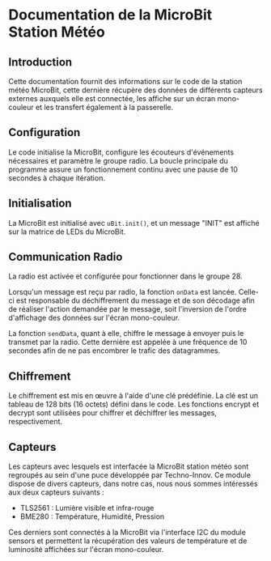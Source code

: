# Documentation de la MicroBit Station Météo

## Introduction

Cette documentation fournit des informations sur le code de la station météo MicroBit, cette dernière récupère des données de différents capteurs externes auxquels elle est connectée, les affiche sur un écran mono-couleur et les transfert également à la passerelle.

## Configuration

Le code initialise la MicroBit, configure les écouteurs d'événements nécessaires et paramètre le groupe radio. La boucle principale du programme assure un fonctionnement continu avec une pause de 10 secondes à chaque itération.

## Initialisation

La MicroBit est initialisé avec `uBit.init()`, et un message "INIT" est affiché sur la matrice de LEDs du MicroBit.

## Communication Radio

La radio est activée et configurée pour fonctionner dans le groupe 28.

Lorsqu'un message est reçu par radio, la fonction `onData` est lancée. Celle-ci est responsable du déchiffrement du message et de son décodage afin de réaliser l'action demandée par le message, soit l'inversion de l'ordre d'affichage des données sur l'écran mono-couleur. 

La fonction `sendData`, quant à elle, chiffre le message à envoyer puis le transmet par la radio. Cette dernière est appelée à une fréquence de 10 secondes afin de ne pas encombrer le trafic des datagrammes.

## Chiffrement

Le chiffrement est mis en œuvre à l'aide d'une clé prédéfinie. La clé est un tableau de 128 bits (16 octets) défini dans le code. Les fonctions encrypt et decrypt sont utilisées pour chiffrer et déchiffrer les messages, respectivement.

## Capteurs

Les capteurs avec lesquels est interfacée la MicroBit station météo sont regroupés au sein d'une puce développée par Techno-Innov. Ce module dispose de divers capteurs, dans notre cas, nous nous sommes intéressés aux deux capteurs suivants :
- TLS2561 : Lumière visible et infra-rouge
- BME280 : Température, Humidité, Pression

Ces derniers sont connectés à la MicroBit via l'interface I2C du module sensors et permettent la récupération des valeurs de température et de luminosité affichées sur l'écran mono-couleur.
